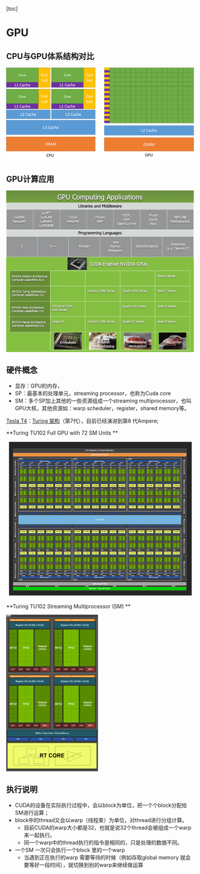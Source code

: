 [toc]

# GPU

## CPU与GPU体系结构对比

<img src="pics/cpu_gpu.png" alt="cpu_vs_gpu" style="zoom:80%;" />

## GPU计算应用

<img src="pics/gpu_app.png" alt="gpu_app" style="zoom:80%;" />

## 硬件概念

- 显存：GPU的内存，
- SP：最基本的处理单元，streaming processor，也称为Cuda core
- SM：多个SP加上其他的一些资源组成一个streaming multiprocessor，也叫GPU大核，其他资源如：warp scheduler，register，shared memory等。

[Tesla T4](https://www.nvidia.cn/content/dam/en-zz/Solutions/Data-Center/tesla-t4/t4-tensor-core-datasheet.pdf)：[Turing ](https://www.nvidia.com/content/dam/en-zz/Solutions/design-visualization/technologies/turing-architecture/NVIDIA-Turing-Architecture-Whitepaper.pdf)[架构](https://www.nvidia.com/content/dam/en-zz/Solutions/design-visualization/technologies/turing-architecture/NVIDIA-Turing-Architecture-Whitepaper.pdf)（第7代），目前已经演进到第8 代Ampere;

**Turing TU102 Full GPU with 72 SM Units **

<img src="pics/gpu_arch.png" alt="gpu_arch" style="zoom:80%;" />

**Turing TU102 Streaming Multiprocessor (SM) **

<img src="pics/gpu_sm.png" alt="gpu_sm" style="zoom:67%;" />

## 执行说明

- CUDA的设备在实际执行过程中，会以block为单位，把一个个block分配给SM进行运算；
- block中的thread又会以warp（线程束）为单位，对thread进行分组计算。
  - 目前CUDA的warp大小都是32，也就是说32个thread会被组成一个warp来一起执行。
  - 同一个warp中的thread执行的指令是相同的，只是处理的数据不同。
- 一个SM 一次只会执行一个block 里的一个warp
  - 当遇到正在执行的warp 需要等待的时候（例如存取global memory 就会要等好一段时间），就切换到别的warp来继续做运算